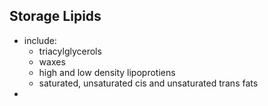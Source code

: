 ## Storage Lipids
- include:
	- triacylglycerols
	- waxes
	- high and low density lipoprotiens
	- saturated, unsaturated cis and unsaturated trans fats
- 